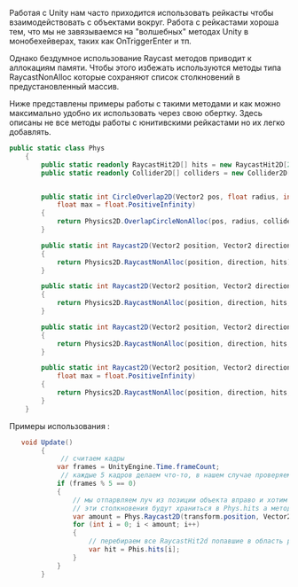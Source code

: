 Работая с Unity нам часто приходится использовать рейкасты чтобы взаимодействовать с объектами вокруг. Работа с рейкастами хороша тем, что мы не завязываемся на "волшебных" методах Unity в монобехейверах, таких как OnTriggerEnter и тп.

Однако бездумное использование Raycast методов приводит к аллокациям памяти. Чтобы этого избежать используются методы типа RaycastNonAlloc которые сохраняют список столкновений в предустановленный массив. 

Ниже представлены примеры работы с такими методами и как можно максимально удобно их использовать через свою обертку. Здесь описаны не все методы работы с юнитивскими рейкастами но их легко добавлять.
```csharp
public static class Phys
    {
        public static readonly RaycastHit2D[] hits = new RaycastHit2D[20];
        public static readonly Collider2D[] colliders = new Collider2D[20];


        public static int CircleOverlap2D(Vector2 pos, float radius, int mask = 1 << 0, float min = float.NegativeInfinity,
            float max = float.PositiveInfinity)
        {
            return Physics2D.OverlapCircleNonAlloc(pos, radius, colliders, mask, min, max);
        }

        public static int Raycast2D(Vector2 position, Vector2 direction)
        {
            return Physics2D.RaycastNonAlloc(position, direction, hits);
        }

        public static int Raycast2D(Vector2 position, Vector2 direction, float distance)
        {
            return Physics2D.RaycastNonAlloc(position, direction, hits, distance);
        }

        public static int Raycast2D(Vector2 position, Vector2 direction, float distance, int mask)
        {
            return Physics2D.RaycastNonAlloc(position, direction, hits, distance, mask);
        }

        public static int Raycast2D(Vector2 position, Vector2 direction, float distance, int mask, float min = float.NegativeInfinity,
            float max = float.PositiveInfinity)
        {
            return Physics2D.RaycastNonAlloc(position, direction, hits, distance, mask, min, max);
        }
    }
```

Примеры использования :
```csharp
   void Update()
        {
             // считаем кадры  
            var frames = UnityEngine.Time.frameCount;
             // каждые 5 кадров делаем что-то, в нашем случае проверяем столкновения.
            if (frames % 5 == 0)
            {
                // мы отпарвляем луч из позиции объекта вправо и хотим получить все столкновения на дистанции в 1 единицу измерения.
                // эти столкновения будут храниться в Phys.hits а метод вернет нам кол-во этих столкновений. Оно никогда не превысит размер массива Phys.hits.
                var amount = Phys.Raycast2D(transform.position, Vector2.Right, 1.0f);
                for (int i = 0; i < amount; i++)
                {
                    // перебираем все RaycastHit2d попавшие в область рейкаста.
                    var hit = Phis.hits[i];
                }
            }
        }
 
```
